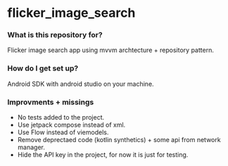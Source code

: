 # flicker_image_search


### What is this repository for? ###
Flicker image search app using mvvm archtecture + repository pattern. 


### How do I get set up? ###
Android SDK with android studio on your machine.

### Improvments + missings ###
* No tests added to the project. 
* Use jetpack compose instead of xml. 
* Use Flow instead of viemodels. 
* Remove deprectaed code (kotlin synthetics) + some api from network manager. 
* Hide the API key in the project, for now it is just for testing. 

